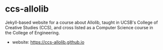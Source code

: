 # ccs-allolib

Jekyll-based website for a course about Allolib, taught in UCSB's College of Creative Studies (CCS), and cross listed as a Computer Science course in the College of Engineering.


* website: <https://ccs-allolib.github.io>

